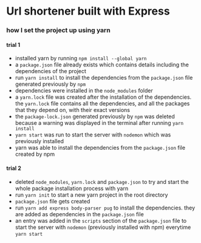 # Url shortener built with Express


### how I set the project up using yarn
#### trial 1
- installed yarn by running `npm install --global yarn`
- a `package.json` file already exists which contains details including the dependencies of the project
- run `yarn install` to install the dependencies from the `package.json` file generated previously by `npm`
- dependencies were installed in the `node_modules` folder
- a `yarn.lock` file was created after the installation of the dependencies. the `yarn.lock` file contains all the dependencies, and all the packages that they depend on, with their exact versions
- the `package-lock.json` generated previously by `npm` was deleted because a warning was displayed in the terminal after running `yarn install`
- `yarn start` was run to start the server with `nodemon` which was previously installed
- yarn was able to install the dependencies from the `package.json` file created by npm

#### trial 2
- deleted `node_modules`, `yarn.lock` and `package.json` to try and start the whole package installation process with yarn
- run `yarn init` to start a new yarn project in the root directory
- `package.json` file gets created
- run `yarn add express body-parser pug` to install the dependencies. they are added as dependencies in the `package.json` file
- an entry was added in the `scripts` section of the `package.json` file to start the server with `nodemon` (previously installed with npm) everytime `yarn start`